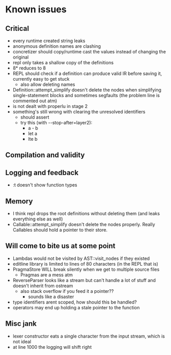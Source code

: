 # Known issues

## Critical

- every runtime created string leaks
- anonymous definition names are clashing
- concretizer should copy/runtime cast the values instead of changing the original
- repl only takes a shallow copy of the definitions
- 8* reduces to 8
- REPL should check if a definition can produce valid IR before saving it, currently easy to get stuck
    - also allow deleting names
- Definition::attempt_simplify doesn't delete the nodes when simplifying single-statement blocks and sometimes segfaults (the problem line is commented out atm)
- is not dealt with properlu in stage 2
- something's still wrong with clearing the unresolved identifiers
    - should assert
    - try this (with --stop-after=layer2):
        - a - b
        - let a
        - lte b

## Compilation and validity

## Logging and feedback

- :t doesn't show function types

## Memory

- I think repl drops the root definitions without deleting them (and leaks everything else as well)
- Callable::attempt_simplify doesn't delete the nodes properly. Really Callables should hold a pointer to their store.

## Will come to bite us at some point

- Lambdas would not be visited by AST::visit_nodes if they existed
- editline library is limited to lines of 80 characters (in the REPL that is)
- PragmaStore WILL break silently when we get to multiple source files
    - Pragmas are a mess atm
- ReverseParser looks like a stream but can't handle a lot of stuff and doesn't inherit from ostream
    - also stack overflow if you feed it a pointer??
        - sounds like a disaster
- type identifiers arent scoped, how should this be handled?
- operators may end up holding a stale pointer to the function

## Misc jank

- lexer constructor eats a single character from the input stream, which is not ideal
- at line 1000 the logging will shift right